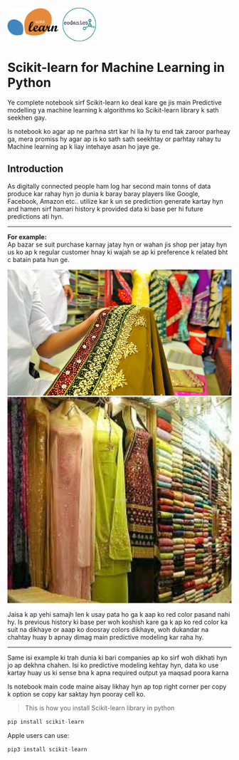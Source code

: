 <!-- [Scikit-learn](resources/scikit-learn-logo.png) -->
<img src="resources/scikit-learn-logo.png" alt="drawing" style="width:120px;"/>      <img src="resources/codanics_logo.png" alt="drawing" style="width:75px;"/>

# **Scikit-learn for Machine Learning in Python**

Ye complete notebook sirf Scikit-learn ko deal kare ge jis main Predictive modelling ya machine learning k algorithms ko Scikit-learn library k sath seekhen gay.

Is notebook ko agar ap ne parhna strt kar hi lia hy tu end tak zaroor parheay ga, mera promiss hy agar ap is ko sath sath seekhtay or parhtay rahay tu Machine learning ap k liay intehaye asan ho jaye ge.


## **Introduction**
As digitally connected people ham log har second main tonns of data produce kar rahay hyn jo dunia k baray baray players like Google, Facebook, Amazon etc.. utilize kar k un se prediction generate kartay hyn and hamen sirf hamari history k provided data ki base per hi future predictions ati hyn.

---
**For example:**\
Ap bazar se suit purchase karnay jatay hyn or wahan jis shop per jatay hyn us ko ap k regular customer hnay ki wajah se ap ki preference k related bht c batain pata hun ge. 

<!-- ![Suit](resources/suit.jpg) -->
<img src="resources/suit.jpg" alt="drawing" style="width:600px;"/>      <img src="resources/suit2.jpeg" alt="drawing" style="width:600px;"/>

Jaisa k ap yehi samajh len k usay pata ho ga k aap ko red color pasand nahi hy. Is previous history ki base per woh koshish kare ga k ap ko red color ka suit na dikhaye or aaap ko doosray colors dikhaye, woh dukandar na chahtay huay b apnay dimag main predictive modeling kar raha hy. 

---

Same isi example ki trah dunia ki bari companies ap ko sirf woh dikhati hyn jo ap dekhna chahen. Isi ko predictive modeling kehtay hyn, data ko use kartay huay us ki sense bna k apna required output ya maqsad poora karna


Is notebook main code maine aisay likhay hyn ap top right corner per copy k option se copy kar saktay hyn pooray cell ko.

> This is how you install Scikit-learn library in python
```py
pip install scikit-learn 
```

Apple users can use:

```py
pip3 install scikit-learn
```



